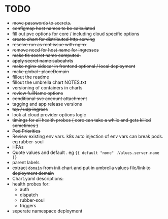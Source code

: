 # TODO

- ~~move passwords to secrets.~~
- ~~configmap host names to be calculated~~
- fill out pvc options for core / including cloud specific options
- ~~create chart for distributed http serving~~
- ~~resolve run as root issue with nginx~~
- ~~remove need for host name for ingresses~~
- ~~make tls secret name computed.~~
- ~~apply secret name subcahrts~~
- ~~make nginx sidecar in frontend optional / local deployment~~
- ~~make global : placeDomain~~
- fillout the readme
- fillout the umbrella chart NOTES.txt
- versioning of containers in charts
- ~~review fullName options~~
- ~~conditional svc account attachment~~
- tagging and app release versions
- ~~tcp / udp ingress~~
- look at cloud provider options logic
- ~~timings for all health probes ( core can take a while and gets killed sometimes )~~
- ~~Pod Priorities~~
- Review existing env vars. k8s auto injection of env vars can break pods. eg rubber-soul
- HPAs
- Quote values and default . eg `{{ default "none" .Values.server.name }}`
- parent labels
- ~~extract `domain` from init chart and put in umbrella values file/link to deployment domain~~
- Chart.yaml descriptions:
- health probes for:
  - auth
  - dispatch
  - rubber-soul
  - triggers
- seperate namespace deployment
